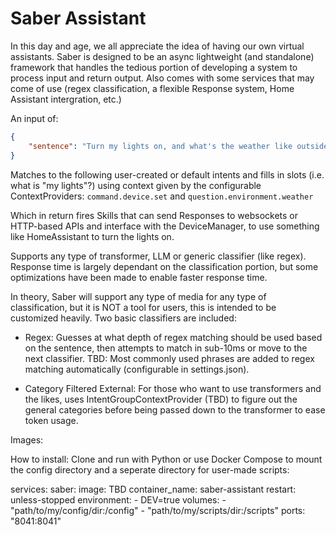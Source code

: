 # Saber Assistant

In this day and age, we all appreciate the idea of having our own virtual assistants. Saber is designed to be an async lightweight (and standalone) framework that handles the tedious portion of developing a system to process input and return output. Also comes with some services that may come of use (regex classification, a flexible Response system, Home Assistant intergration, etc.)

An input of:
```json
{
    "sentence": "Turn my lights on, and what's the weather like outside?"
}
```

Matches to the following user-created or default intents and fills in slots (i.e. what is "my lights"?) using context given by the configurable ContextProviders:
`command.device.set` and `question.environment.weather`

Which in return fires Skills that can send Responses to websockets or HTTP-based APIs and interface with the DeviceManager, to use something like HomeAssistant to turn the lights on.

Supports any type of transformer, LLM or generic classifier (like regex). Response time is largely dependant on the classification portion, but some optimizations have been made to enable faster response time. 

In theory, Saber will support any type of media for any type of classification, but it is NOT a tool for users, this is intended to be customized heavily. Two basic classifiers are included:
- Regex: Guesses at what depth of regex matching should be used based on the sentence, then attempts to match in sub-10ms or move to the next classifier. TBD: Most commonly used phrases are added to regex matching automatically (configurable in settings.json).

- Category Filtered External: For those who want to use transformers and the likes, uses IntentGroupContextProvider (TBD) to figure out the general categories before being passed down to the transformer to ease token usage.


Images:


How to install:
Clone and run with Python or use Docker Compose to mount the config directory and a seperate directory for user-made scripts:

services:
    saber:
        image: TBD
        container_name: saber-assistant
        restart: unless-stopped
        environment:
            - DEV=true
        volumes:
            - "path/to/my/config/dir:/config"
            - "path/to/my/scripts/dir:/scripts"
        ports:
            "8041:8041"